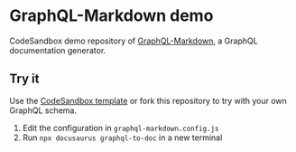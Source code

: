 # GraphQL-Markdown demo

CodeSandbox demo repository of [GraphQL-Markdown](https://graphql-markdown.github.io), a GraphQL documentation generator.

## Try it

Use the [CodeSandbox template](https://codesandbox.io/s/github/graphql-markdown/graphql-markdown-demo/tree/main?file=/graphql-markdown.config.js) or fork this repository to try with your own GraphQL schema.

1. Edit the configuration in `graphql-markdown.config.js`
2. Run `npx docusaurus graphql-to-doc` in a new terminal
